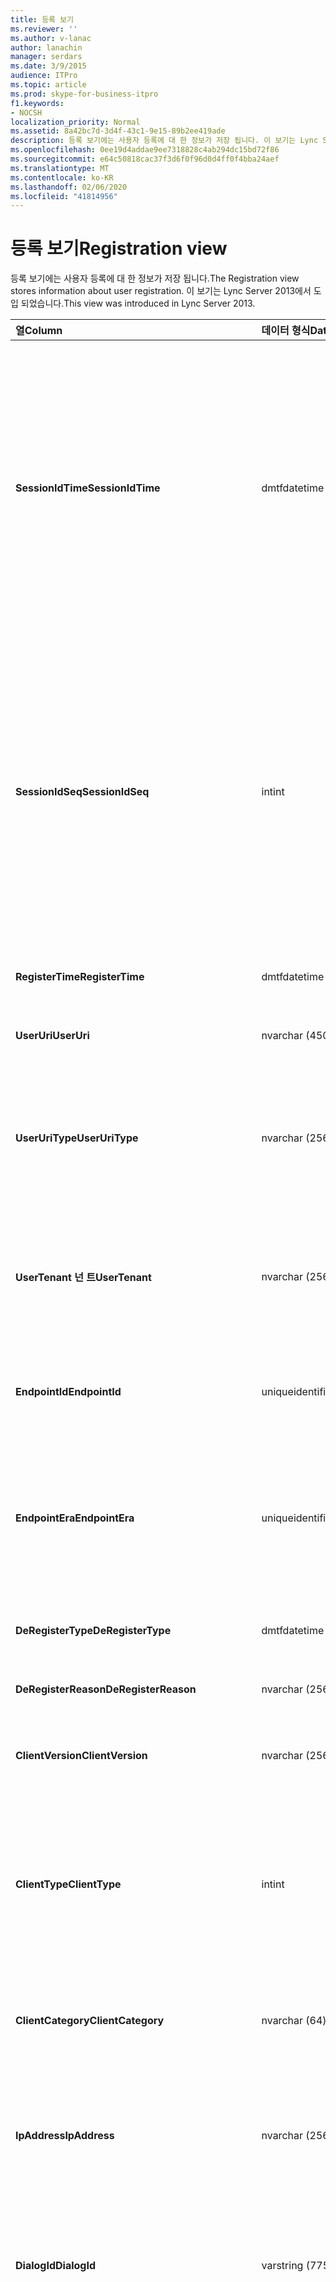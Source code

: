```yaml
---
title: 등록 보기
ms.reviewer: ''
ms.author: v-lanac
author: lanachin
manager: serdars
ms.date: 3/9/2015
audience: ITPro
ms.topic: article
ms.prod: skype-for-business-itpro
f1.keywords:
- NOCSH
localization_priority: Normal
ms.assetid: 8a42bc7d-3d4f-43c1-9e15-89b2ee419ade
description: 등록 보기에는 사용자 등록에 대 한 정보가 저장 됩니다. 이 보기는 Lync Server 2013에서 도입 되었습니다.
ms.openlocfilehash: 0ee19d4addae9ee7318828c4ab294dc15bd72f86
ms.sourcegitcommit: e64c50818cac37f3d6f0f96d0d4ff0f4bba24aef
ms.translationtype: MT
ms.contentlocale: ko-KR
ms.lasthandoff: 02/06/2020
ms.locfileid: "41814956"
---
```

# <a name="registration-view"></a><span data-ttu-id="4d536-104">등록 보기</span><span class="sxs-lookup"><span data-stu-id="4d536-104">Registration view</span></span>
 
<span data-ttu-id="4d536-105">등록 보기에는 사용자 등록에 대 한 정보가 저장 됩니다.</span><span class="sxs-lookup"><span data-stu-id="4d536-105">The Registration view stores information about user registration.</span></span> <span data-ttu-id="4d536-106">이 보기는 Lync Server 2013에서 도입 되었습니다.</span><span class="sxs-lookup"><span data-stu-id="4d536-106">This view was introduced in Lync Server 2013.</span></span>
  
|<span data-ttu-id="4d536-107">**열**</span><span class="sxs-lookup"><span data-stu-id="4d536-107">**Column**</span></span>|<span data-ttu-id="4d536-108">**데이터 형식**</span><span class="sxs-lookup"><span data-stu-id="4d536-108">**Data Type**</span></span>|<span data-ttu-id="4d536-109">**세부적인**</span><span class="sxs-lookup"><span data-stu-id="4d536-109">**Details**</span></span>|
|:-----|:-----|:-----|
|<span data-ttu-id="4d536-110">**SessionIdTime**</span><span class="sxs-lookup"><span data-stu-id="4d536-110">**SessionIdTime**</span></span> <br/> |<span data-ttu-id="4d536-111">dmtf</span><span class="sxs-lookup"><span data-stu-id="4d536-111">datetime</span></span>  <br/> |<span data-ttu-id="4d536-112">세션 요청 시간입니다.</span><span class="sxs-lookup"><span data-stu-id="4d536-112">Time of session request.</span></span> <span data-ttu-id="4d536-113">세션을 고유 하 게 식별 하는 SessionIdSeq와 함께 사용 됩니다.</span><span class="sxs-lookup"><span data-stu-id="4d536-113">Used in conjunction with SessionIdSeq to uniquely identify a session.</span></span> <span data-ttu-id="4d536-114">자세한 내용은 [비즈니스용 Skype 서버 2015의 대화 상자 표](dialogs.md) 를 참조 하세요.</span><span class="sxs-lookup"><span data-stu-id="4d536-114">See the [Dialogs table in Skype for Business Server 2015](dialogs.md) for more information.</span></span> <br/> |
|<span data-ttu-id="4d536-115">**SessionIdSeq**</span><span class="sxs-lookup"><span data-stu-id="4d536-115">**SessionIdSeq**</span></span> <br/> |<span data-ttu-id="4d536-116">int</span><span class="sxs-lookup"><span data-stu-id="4d536-116">int</span></span>  <br/> |<span data-ttu-id="4d536-117">세션을 식별 하는 ID 번호입니다.</span><span class="sxs-lookup"><span data-stu-id="4d536-117">ID number to identify the session.</span></span> <span data-ttu-id="4d536-118">세션을 고유 하 게 식별 하는 SessionIdTime과 함께 사용 됩니다.</span><span class="sxs-lookup"><span data-stu-id="4d536-118">Used in conjunction with SessionIdTime to uniquely identify a session.</span></span> <span data-ttu-id="4d536-119">자세한 내용은 [비즈니스용 Skype 서버 2015의 대화 상자 표](dialogs.md) 를 참조 하세요.</span><span class="sxs-lookup"><span data-stu-id="4d536-119">See the [Dialogs table in Skype for Business Server 2015](dialogs.md) for more information.</span></span> <br/> |
|<span data-ttu-id="4d536-120">**RegisterTime**</span><span class="sxs-lookup"><span data-stu-id="4d536-120">**RegisterTime**</span></span> <br/> |<span data-ttu-id="4d536-121">dmtf</span><span class="sxs-lookup"><span data-stu-id="4d536-121">datetime</span></span>  <br/> |<span data-ttu-id="4d536-122">등록이 발생 한 시간입니다.</span><span class="sxs-lookup"><span data-stu-id="4d536-122">Time at which registration occurred.</span></span>  <br/> |
|<span data-ttu-id="4d536-123">**UserUri**</span><span class="sxs-lookup"><span data-stu-id="4d536-123">**UserUri**</span></span> <br/> |<span data-ttu-id="4d536-124">nvarchar (450)</span><span class="sxs-lookup"><span data-stu-id="4d536-124">nvarchar(450)</span></span>  <br/> |<span data-ttu-id="4d536-125">등록 된 사용자의 URI입니다.</span><span class="sxs-lookup"><span data-stu-id="4d536-125">URI of the user who registered.</span></span>  <br/> |
|<span data-ttu-id="4d536-126">**UserUriType**</span><span class="sxs-lookup"><span data-stu-id="4d536-126">**UserUriType**</span></span> <br/> |<span data-ttu-id="4d536-127">nvarchar (256)</span><span class="sxs-lookup"><span data-stu-id="4d536-127">nvarchar(256)</span></span>  <br/> |<span data-ttu-id="4d536-128">등록 된 사용자의 URI 유형입니다.</span><span class="sxs-lookup"><span data-stu-id="4d536-128">Type of URI of the user who registered.</span></span> <span data-ttu-id="4d536-129">자세한 내용은 [UriTypes 테이블](uritypes.md) 을 참조 하세요.</span><span class="sxs-lookup"><span data-stu-id="4d536-129">See the [UriTypes table](uritypes.md) for more information.</span></span> <br/> |
|<span data-ttu-id="4d536-130">**UserTenant 넌 트**</span><span class="sxs-lookup"><span data-stu-id="4d536-130">**UserTenant**</span></span> <br/> |<span data-ttu-id="4d536-131">nvarchar (256)</span><span class="sxs-lookup"><span data-stu-id="4d536-131">nvarchar(256)</span></span>  <br/> |<span data-ttu-id="4d536-132">등록 된 사용자의 테 넌 트입니다.</span><span class="sxs-lookup"><span data-stu-id="4d536-132">Tenant of the user who registered.</span></span> <span data-ttu-id="4d536-133">자세한 내용은 [테 넌 트 테이블](tenants.md) 을 참조 하세요.</span><span class="sxs-lookup"><span data-stu-id="4d536-133">See the [Tenants table](tenants.md) for more information.</span></span> <br/> |
|<span data-ttu-id="4d536-134">**EndpointId**</span><span class="sxs-lookup"><span data-stu-id="4d536-134">**EndpointId**</span></span> <br/> |<span data-ttu-id="4d536-135">uniqueidentifier</span><span class="sxs-lookup"><span data-stu-id="4d536-135">uniqueidentifier</span></span>  <br/> |<span data-ttu-id="4d536-136">등록 된 사용자의 끝점에 대 한 고유 식별자입니다.</span><span class="sxs-lookup"><span data-stu-id="4d536-136">Unique identifier of the endpoint of the user registered with.</span></span>  <br/> |
|<span data-ttu-id="4d536-137">**EndpointEra**</span><span class="sxs-lookup"><span data-stu-id="4d536-137">**EndpointEra**</span></span> <br/> |<span data-ttu-id="4d536-138">uniqueidentifier</span><span class="sxs-lookup"><span data-stu-id="4d536-138">uniqueidentifier</span></span>  <br/> |<span data-ttu-id="4d536-139">같은 사용자 및 같은 끝점과 관련 된 등록을 구분 하는 데 사용 되는 고유 식별자입니다.</span><span class="sxs-lookup"><span data-stu-id="4d536-139">Unique identifier used to differentiate registrations that involve the same user and the same endpoint.</span></span>  <br/> |
|<span data-ttu-id="4d536-140">**DeRegisterType**</span><span class="sxs-lookup"><span data-stu-id="4d536-140">**DeRegisterType**</span></span> <br/> |<span data-ttu-id="4d536-141">dmtf</span><span class="sxs-lookup"><span data-stu-id="4d536-141">datetime</span></span>  <br/> |<span data-ttu-id="4d536-142">등록 취소가 발생 한 시간입니다.</span><span class="sxs-lookup"><span data-stu-id="4d536-142">Time at which deregistration occurred.</span></span>  <br/> |
|<span data-ttu-id="4d536-143">**DeRegisterReason**</span><span class="sxs-lookup"><span data-stu-id="4d536-143">**DeRegisterReason**</span></span> <br/> |<span data-ttu-id="4d536-144">nvarchar (256)</span><span class="sxs-lookup"><span data-stu-id="4d536-144">nvarchar(256)</span></span>  <br/> |<span data-ttu-id="4d536-145">등록 취소 이유.</span><span class="sxs-lookup"><span data-stu-id="4d536-145">Reason for deregistration.</span></span>  <br/> |
|<span data-ttu-id="4d536-146">**ClientVersion**</span><span class="sxs-lookup"><span data-stu-id="4d536-146">**ClientVersion**</span></span> <br/> |<span data-ttu-id="4d536-147">nvarchar (256)</span><span class="sxs-lookup"><span data-stu-id="4d536-147">nvarchar(256)</span></span>  <br/> |<span data-ttu-id="4d536-148">등록 한 사용자가 사용 하는 클라이언트 버전입니다.</span><span class="sxs-lookup"><span data-stu-id="4d536-148">Version of client used by the user who registered.</span></span>  <br/> |
|<span data-ttu-id="4d536-149">**ClientType**</span><span class="sxs-lookup"><span data-stu-id="4d536-149">**ClientType**</span></span> <br/> |<span data-ttu-id="4d536-150">int</span><span class="sxs-lookup"><span data-stu-id="4d536-150">int</span></span>  <br/> |<span data-ttu-id="4d536-151">등록 한 사용자가 사용 하는 클라이언트</span><span class="sxs-lookup"><span data-stu-id="4d536-151">Client used by the user who registered.</span></span> <span data-ttu-id="4d536-152">자세한 내용은 [Useragentdef 테이블](useragentdef.md) 을 참조 하세요.</span><span class="sxs-lookup"><span data-stu-id="4d536-152">See the [UserAgentDef table](useragentdef.md) for more details.</span></span> <br/> |
|<span data-ttu-id="4d536-153">**ClientCategory**</span><span class="sxs-lookup"><span data-stu-id="4d536-153">**ClientCategory**</span></span> <br/> |<span data-ttu-id="4d536-154">nvarchar (64)</span><span class="sxs-lookup"><span data-stu-id="4d536-154">nvarchar(64)</span></span>  <br/> |<span data-ttu-id="4d536-155">등록 하는 사용자가 사용 하는 클라이언트의 범주입니다.</span><span class="sxs-lookup"><span data-stu-id="4d536-155">Category of the client used by the user who registered.</span></span>  <br/> |
|<span data-ttu-id="4d536-156">**IpAddress**</span><span class="sxs-lookup"><span data-stu-id="4d536-156">**IpAddress**</span></span> <br/> |<span data-ttu-id="4d536-157">nvarchar (256)</span><span class="sxs-lookup"><span data-stu-id="4d536-157">nvarchar(256)</span></span>  <br/> |<span data-ttu-id="4d536-158">사용자가 등록 된 IP 주소입니다.</span><span class="sxs-lookup"><span data-stu-id="4d536-158">IP Address the user registered with.</span></span> <span data-ttu-id="4d536-159">IPv4 또는 IPv6 주소를 사용할 수 있습니다.</span><span class="sxs-lookup"><span data-stu-id="4d536-159">This may be an IPv4 or IPv6 address.</span></span>  <br/> |
|<span data-ttu-id="4d536-160">**DialogId**</span><span class="sxs-lookup"><span data-stu-id="4d536-160">**DialogId**</span></span> <br/> |<span data-ttu-id="4d536-161">varstring (775)</span><span class="sxs-lookup"><span data-stu-id="4d536-161">varstring(775)</span></span>  <br/> |<span data-ttu-id="4d536-162">SIP 대화 상자 ID입니다.</span><span class="sxs-lookup"><span data-stu-id="4d536-162">SIP dialog ID.</span></span> <span data-ttu-id="4d536-163">의 형식은 다음과 같습니다.</span><span class="sxs-lookup"><span data-stu-id="4d536-163">The format of the is:</span></span>  <br/> <span data-ttu-id="4d536-164">대화 상자; from 태그; 태그</span><span class="sxs-lookup"><span data-stu-id="4d536-164">dialog;from-tag;to-tag</span></span>  <br/> |
|<span data-ttu-id="4d536-165">**ResponseCode**</span><span class="sxs-lookup"><span data-stu-id="4d536-165">**ResponseCode**</span></span> <br/> |<span data-ttu-id="4d536-166">int</span><span class="sxs-lookup"><span data-stu-id="4d536-166">int</span></span>  <br/> |<span data-ttu-id="4d536-167">세션 초대에 대 한 SIP 응답 코드입니다.</span><span class="sxs-lookup"><span data-stu-id="4d536-167">SIP response code to the session invitation.</span></span> <span data-ttu-id="4d536-168">일반적으로이 필드는 세션의 초기 초대 메시지에서 생성 된 데이터에 의해 채워집니다.</span><span class="sxs-lookup"><span data-stu-id="4d536-168">This field is typically populated by data generated from the initial INVITE message in the session.</span></span> <span data-ttu-id="4d536-169">초대 메시지가 없는 경우 첫 번째 관련 SIP 메시지의 날짜 및 시간 (BYE, 취소, 메시지 또는 정보)으로 필드가 채워집니다.</span><span class="sxs-lookup"><span data-stu-id="4d536-169">If there is no INVITE message then the field is populated with the date and time of the first relevant SIP message (BYE, CANCEL, MESSAGE, or INFO).</span></span>  <br/> |
|<span data-ttu-id="4d536-170">**DiagnosticId**</span><span class="sxs-lookup"><span data-stu-id="4d536-170">**DiagnosticId**</span></span> <br/> |<span data-ttu-id="4d536-171">int</span><span class="sxs-lookup"><span data-stu-id="4d536-171">int</span></span>  <br/> |<span data-ttu-id="4d536-172">SIP 헤더에서 진단 ID를 캡처 했습니다.</span><span class="sxs-lookup"><span data-stu-id="4d536-172">Diagnostic ID captured from SIP header.</span></span>  <br/> |
|<span data-ttu-id="4d536-173">**레지스터**</span><span class="sxs-lookup"><span data-stu-id="4d536-173">**Registrar**</span></span> <br/> |<span data-ttu-id="4d536-174">nvarchar (256)</span><span class="sxs-lookup"><span data-stu-id="4d536-174">nvarchar(256)</span></span>  <br/> |<span data-ttu-id="4d536-175">등록자의 FQDN입니다.</span><span class="sxs-lookup"><span data-stu-id="4d536-175">FQDN of the Registrar.</span></span>  <br/> |
|<span data-ttu-id="4d536-176">**풀**</span><span class="sxs-lookup"><span data-stu-id="4d536-176">**Pool**</span></span> <br/> |<span data-ttu-id="4d536-177">nvarchar (256)</span><span class="sxs-lookup"><span data-stu-id="4d536-177">nvarchar(256)</span></span>  <br/> |<span data-ttu-id="4d536-178">세션에 대 한 데이터를 캡처한 풀의 FQDN입니다.</span><span class="sxs-lookup"><span data-stu-id="4d536-178">FQDN of the pool that captured the data for the session.</span></span>  <br/> |
|<span data-ttu-id="4d536-179">**EdgeServer**</span><span class="sxs-lookup"><span data-stu-id="4d536-179">**EdgeServer**</span></span> <br/> |<span data-ttu-id="4d536-180">nvarchar (256)</span><span class="sxs-lookup"><span data-stu-id="4d536-180">nvarchar(256)</span></span>  <br/> |<span data-ttu-id="4d536-181">등록 된 사용자가 사용 하는 Edge 서버의 FQDN입니다.</span><span class="sxs-lookup"><span data-stu-id="4d536-181">FQDN of the Edge Server used by the user who registered.</span></span>  <br/> |
|<span data-ttu-id="4d536-182">**IsInternal**</span><span class="sxs-lookup"><span data-stu-id="4d536-182">**IsInternal**</span></span> <br/> |<span data-ttu-id="4d536-183">다소</span><span class="sxs-lookup"><span data-stu-id="4d536-183">bit</span></span>  <br/> |<span data-ttu-id="4d536-184">사용자가 내부 네트워크에서 로그온 했는지 여부를 나타냅니다.</span><span class="sxs-lookup"><span data-stu-id="4d536-184">Indicates whether the user logged on from the internal network.</span></span>  <br/> |
|<span data-ttu-id="4d536-185">**IsUserServiceAvailable 가능**</span><span class="sxs-lookup"><span data-stu-id="4d536-185">**IsUserServiceAvailable**</span></span> <br/> |<span data-ttu-id="4d536-186">다소</span><span class="sxs-lookup"><span data-stu-id="4d536-186">bit</span></span>  <br/> |<span data-ttu-id="4d536-187">등록할 때 UserService를 사용할 수 있는지 여부를 나타냅니다.</span><span class="sxs-lookup"><span data-stu-id="4d536-187">Indicates whether the UserService was available at registration time.</span></span>  <br/> |
|<span data-ttu-id="4d536-188">**IsPrimaryRegistrar**</span><span class="sxs-lookup"><span data-stu-id="4d536-188">**IsPrimaryRegistrar**</span></span> <br/> |<span data-ttu-id="4d536-189">다소</span><span class="sxs-lookup"><span data-stu-id="4d536-189">bit</span></span>  <br/> |<span data-ttu-id="4d536-190">등록이 기본 등록자를 사용 하 고 있는지 여부를 나타냅니다.</span><span class="sxs-lookup"><span data-stu-id="4d536-190">Indicates whether registration was with the primary Registrar.</span></span>  <br/> |
|<span data-ttu-id="4d536-191">**DeviceMacAddress**</span><span class="sxs-lookup"><span data-stu-id="4d536-191">**DeviceMacAddress**</span></span> <br/> |<span data-ttu-id="4d536-192">bigint</span><span class="sxs-lookup"><span data-stu-id="4d536-192">bigint</span></span>  <br/> |<span data-ttu-id="4d536-193">등록 된 디바이스의 MAC 주소입니다.</span><span class="sxs-lookup"><span data-stu-id="4d536-193">MAC Address of device registered.</span></span>  <br/> |
|<span data-ttu-id="4d536-194">**DeviceManufacturer**</span><span class="sxs-lookup"><span data-stu-id="4d536-194">**DeviceManufacturer**</span></span> <br/> |<span data-ttu-id="4d536-195">nvarchar (256)</span><span class="sxs-lookup"><span data-stu-id="4d536-195">nvarchar(256)</span></span>  <br/> |<span data-ttu-id="4d536-196">등록 된 디바이스의 제조업체입니다.</span><span class="sxs-lookup"><span data-stu-id="4d536-196">Manufacturer of the device registered.</span></span> <span data-ttu-id="4d536-197">자세한 내용은 [비즈니스용 Skype 서버 2015의 제조업체 표](manufacturers.md) 를 참조 하세요.</span><span class="sxs-lookup"><span data-stu-id="4d536-197">See the [Manufacturers table in Skype for Business Server 2015](manufacturers.md) for more information.</span></span> <br/> |
|<span data-ttu-id="4d536-198">**DeviceHardwareVersion**</span><span class="sxs-lookup"><span data-stu-id="4d536-198">**DeviceHardwareVersion**</span></span> <br/> |<span data-ttu-id="4d536-199">nvarchar (256)</span><span class="sxs-lookup"><span data-stu-id="4d536-199">nvarchar(256)</span></span>  <br/> |<span data-ttu-id="4d536-200">등록 된 디바이스의 하드웨어 버전입니다.</span><span class="sxs-lookup"><span data-stu-id="4d536-200">Hardware version of the device registered.</span></span> <span data-ttu-id="4d536-201">자세한 내용은 [비즈니스용 Skype 서버 2015에서 HardwareVersions 테이블](hardwareversions.md) 을 참조 하세요.</span><span class="sxs-lookup"><span data-stu-id="4d536-201">See the [HardwareVersions table in Skype for Business Server 2015](hardwareversions.md) for more information.</span></span> <br/> |
   

